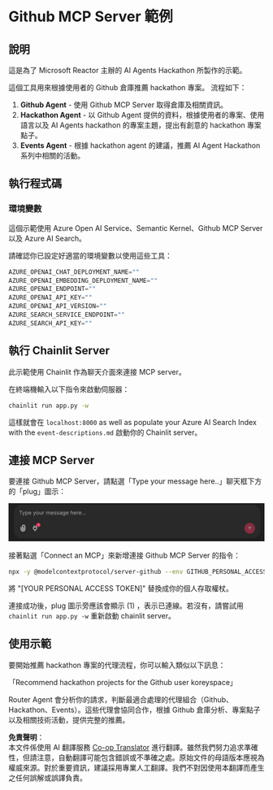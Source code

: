 <!--
CO_OP_TRANSLATOR_METADATA:
{
  "original_hash": "9bf0395cbc541ce8db2a9699c8678dfc",
  "translation_date": "2025-05-21T08:10:43+00:00",
  "source_file": "11-mcp/code_samples/github-mcp/README.md",
  "language_code": "tw"
}
-->
# Github MCP Server 範例

## 說明

這是為了 Microsoft Reactor 主辦的 AI Agents Hackathon 所製作的示範。

這個工具用來根據使用者的 Github 倉庫推薦 hackathon 專案。
流程如下：

1. **Github Agent** - 使用 Github MCP Server 取得倉庫及相關資訊。
2. **Hackathon Agent** - 以 Github Agent 提供的資料，根據使用者的專案、使用語言以及 AI Agents hackathon 的專案主題，提出有創意的 hackathon 專案點子。
3. **Events Agent** - 根據 hackathon agent 的建議，推薦 AI Agent Hackathon 系列中相關的活動。

## 執行程式碼

### 環境變數

這個示範使用 Azure Open AI Service、Semantic Kernel、Github MCP Server 以及 Azure AI Search。

請確認你已設定好適當的環境變數以使用這些工具：

```python
AZURE_OPENAI_CHAT_DEPLOYMENT_NAME=""
AZURE_OPENAI_EMBEDDING_DEPLOYMENT_NAME=""
AZURE_OPENAI_ENDPOINT=""
AZURE_OPENAI_API_KEY=""
AZURE_OPENAI_API_VERSION=""
AZURE_SEARCH_SERVICE_ENDPOINT=""
AZURE_SEARCH_API_KEY=""
``` 

## 執行 Chainlit Server

此示範使用 Chainlit 作為聊天介面來連接 MCP server。

在終端機輸入以下指令來啟動伺服器：

```bash
chainlit run app.py -w
```

這樣就會在 `localhost:8000` as well as populate your Azure AI Search Index with the `event-descriptions.md` 啟動你的 Chainlit server。

## 連接 MCP Server

要連接 Github MCP Server，請點選「Type your message here..」聊天框下方的「plug」圖示：

![MCP Connect](../../../../../11-mcp/code_samples/github-mcp/images/mcp-chainlit-1.png)

接著點選「Connect an MCP」來新增連接 Github MCP Server 的指令：

```bash
npx -y @modelcontextprotocol/server-github --env GITHUB_PERSONAL_ACCESS_TOKEN=[YOUR PERSONAL ACCESS TOKEN]
```

將 "[YOUR PERSONAL ACCESS TOKEN]" 替換成你的個人存取權杖。

連接成功後，plug 圖示旁應該會顯示 (1) ，表示已連線。若沒有，請嘗試用 `chainlit run app.py -w` 重新啟動 chainlit server。

## 使用示範

要開始推薦 hackathon 專案的代理流程，你可以輸入類似以下訊息：

「Recommend hackathon projects for the Github user koreyspace」

Router Agent 會分析你的請求，判斷最適合處理的代理組合（Github、Hackathon、Events）。這些代理會協同合作，根據 Github 倉庫分析、專案點子以及相關技術活動，提供完整的推薦。

**免責聲明**：  
本文件係使用 AI 翻譯服務 [Co-op Translator](https://github.com/Azure/co-op-translator) 進行翻譯。雖然我們努力追求準確性，但請注意，自動翻譯可能包含錯誤或不準確之處。原始文件的母語版本應視為權威來源。對於重要資訊，建議採用專業人工翻譯。我們不對因使用本翻譯而產生之任何誤解或誤譯負責。